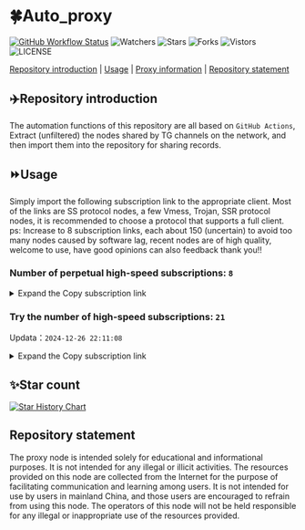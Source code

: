 # 🍀Auto_proxy
[![GitHub Workflow Status](https://img.shields.io/github/actions/workflow/status/PangTouY00/Auto_proxy/main.yml?branch=main)](https://github.com/PangTouY00/Auto_proxy/actions/workflows/main.yml?branch=main) 
![Watchers](https://img.shields.io/github/watchers/w1770946466/Auto_proxy) ![Stars](https://img.shields.io/github/stars/PangTouY00/Auto_proxy) ![Forks](https://img.shields.io/github/forks/w1770946466/Auto_proxy) ![Vistors](https://visitor-badge.laobi.icu/badge?page_id=PangTouY00.Auto_proxy) ![LICENSE](https://img.shields.io/badge/license-CC%20BY--SA%204.0-green.svg)

[Repository introduction](https://github.com/PangTouY00/Auto_proxy#Repositoryintroduction) | [Usage](https://github.com/PangTouY00/Auto_proxy#Usage) | [Proxy information](https://github.com/PangTouY00/Auto_proxy#Proxyinformation) | [Repository statement](https://github.com/PangTouY00/Auto_proxy#Repositorystatement)

## ✈️Repository introduction
The automation functions of this repository are all based on `GitHub Actions`,
Extract (unfiltered) the nodes shared by TG channels on the network, and then import them into the repository for sharing records.

## ⏩Usage
Simply import the following subscription link to the appropriate client. Most of the links are SS protocol nodes, a few Vmess, Trojan, SSR protocol nodes, it is recommended to choose a protocol that supports a full client.
ps: Increase to 8 subscription links, each about 150 (uncertain) to avoid too many nodes caused by software lag, recent nodes are of high quality, welcome to use, have good opinions can also feedback thank you!!

### Number of perpetual high-speed subscriptions: `8`

<details>
  <summary>Expand the Copy subscription link</summary>

  
- [Multiprotocol Base64 encoding](https://raw.githubusercontent.com/PangTouY00/Auto_proxy/main/Long_term_subscription1)
`https://raw.githubusercontent.com/PangTouY00/Auto_proxy/main/Long_term_subscription_num`
`Total number of merge nodes: 1051`

- [Multiprotocol Base64 encoding](https://raw.githubusercontent.com/PangTouY00/Auto_proxy/main/Long_term_subscription1)
`https://raw.githubusercontent.com/PangTouY00/Auto_proxy/main/Long_term_subscription1`
`Total number of merge nodes: 132`

- [Multiprotocol Base64 encoding](https://raw.githubusercontent.com/PangTouY00/Auto_proxy/main/Long_term_subscription2)
`https://raw.githubusercontent.com/PangTouY00/Auto_proxy/main/Long_term_subscription2`
`Total number of merge nodes: 132`

- [Multiprotocol Base64 encoding](https://raw.githubusercontent.com/PangTouY00/Auto_proxy/main/Long_term_subscription3)
`https://raw.githubusercontent.com/PangTouY00/Auto_proxy/main/Long_term_subscription3`
`Total number of merge nodes: 132`

- [Multiprotocol Base64 encoding](https://raw.githubusercontent.com/PangTouY00/Auto_proxy/main/Long_term_subscription4)
`https://raw.githubusercontent.com/PangTouY00/Auto_proxy/main/Long_term_subscription4`
`Total number of merge nodes: 132`

- [Multiprotocol Base64 encoding](https://raw.githubusercontent.comPangTouY00/Auto_proxy/main/Long_term_subscription5)
`https://raw.githubusercontent.com/PangTouY00/Auto_proxy/main/Long_term_subscription5`
`Total number of merge nodes: 132`

- [Multiprotocol Base64 encoding](https://raw.githubusercontent.com/PangTouY00/Auto_proxy/main/Long_term_subscription6)
`https://raw.githubusercontent.com/PangTouY00/Auto_proxy/main/Long_term_subscription6`
`Total number of merge nodes: 132`

- [Multiprotocol Base64 encoding](https://raw.githubusercontent.com/PangTouY00/Auto_proxy/main/Long_term_subscription7)
`https://raw.githubusercontent.com/PangTouY00/Auto_proxy/main/Long_term_subscription7`
`Total number of merge nodes: 132`

- [Multiprotocol Base64 encoding](https://raw.githubusercontent.com/PangTouY00/Auto_proxy/main/Long_term_subscription8)
`https://raw.githubusercontent.com/PangTouY00/Auto_proxy/main/Long_term_subscription8`
`Total number of merge nodes: 127`

- [Clash subscription](https://raw.githubusercontent.com/PangTouY00/Auto_proxy/main/Long_term_subscription2.yaml)
`https://raw.githubusercontent.com/PangTouY00/Auto_proxy/main/Long_term_subscription1.yaml`


- [Clash subscription](https://raw.githubusercontent.com/PangTouY00/Auto_proxy/main/Long_term_subscription2.yaml)
`https://raw.githubusercontent.com/PangTouY00/Auto_proxy/main/Long_term_subscription2.yaml`


- [Clash subscription](https://raw.githubusercontent.com/PangTouY00/Auto_proxy/main/Long_term_subscription3.yaml)
`https://raw.githubusercontent.com/PangTouY00/Auto_proxy/main/Long_term_subscription3.yaml`
  
</details>

### Try the number of high-speed subscriptions: `21`
Updata：`2024-12-26 22:11:08`


<details>
  <summary>Expand the Copy subscription link</summary>  



























































































































































































































































































































































































































































































































































































































































































































































































































































































































































































































































































































































































































































































































































































































































































































































































































































































































































































































































































































































































































































































































































































































































































































































































































































































































































































































































































































































































































































































































































































































































































































































































































































































































































































































































































































































































































































































































































































































































































































































































































































































































































































































































































































































































































































































































































































































































































































































































































































































































































































































































































































































































































































































































































































































































































































































































































































































































































































































































































































































































































































































































































































































































































































































































































































































































































































































































































































































































































































































































































































































































































































































































































































































































































































































































































































































































































































































































































































































































































































































































































































































































































































































































































































































































































































































































































































































































































































































































































































































































































































































































































































































































































































































































































































































































































































































































































































































































































































































































































































































































































































































































































































































































































































































































































































































































































































































































































































































































































































































































































































































































































































































































































































































































































































































































































































































































































































































































































































































































































































































































































































































































































































































































































































































































































































































































































































































































































































































































































































































































































































































































































































































































































































































































































































































































































































































































































































































































































































































































































































































































































































































































































































































































































































































































































































































































































































































































































































































































































































































































































































































































































































































































































































































































































































































































































































































































































































































































































































































































































































































































































































































































































































































































































































































































































































































































































































































































































































































































































































































































































































































































































































































































































































































































































































































































































































































































































































































































































































































































































































































































































































































































































































































































>Trial subscription：
`https://www.kuaidog010.top/api/v1/client/subscribe?token=5266fea4b909e4bb493df3b24c83e1e1`




>Trial subscription：
`https://a.aik88.top/api/v1/client/subscribe?token=4a508af32f645f92c8803168fc87e846`




>Trial subscription：
`https://lanmaoyun.icu/api/v1/client/subscribe?token=08b5d2d206a14293f606a772a848bfe1`




>Trial subscription：
`https://hy-2.com/api/v1/client/subscribe?token=25139fc7117dab9b6df62e99b3db7d5b`




>Trial subscription：
`https://sulink.pro/api/v1/client/subscribe?token=96ab52119e00c292dd1ce99f8c3e00ff`




>Trial subscription：
`https://www.kuaidog006.top/api/v1/client/subscribe?token=9323dbb3aba61c161a9ea13ae389ec60`




>Trial subscription：
`https://super.quicklinkapp.top/api/v1/client/subscribe?token=2b3a74d12f01cef1e89a429d773942db`




>Trial subscription：
`https://vpn.sudatech.store/api/v1/client/subscribe?token=39ce45ebda7da5ee2281a928f13709e1`




>Trial subscription：
`https://xueyejiasu.com/api/v1/client/subscribe?token=e09200561d8bdb013351c1a5785959f8`




>Trial subscription：
`https://fs.v2rayse.com/share/20241226/rs289399wa.txt`




>Trial subscription：
`https://dashuai.us/api/v1/client/subscribe?token=53fb70c9e92b693323fa74ac85dffc9e`




>Trial subscription：
`https://v2rayshare.githubrowcontent.com/2024/12/20241226.txt`




>Trial subscription：
`https://abyssvpn.com/api/v1/client/subscribe?token=fe503c7d1aa27ca3f6fdda0b3f095c96`




>Trial subscription：
`https://qingyun.zybs.eu.org/api/v1/client/subscribe?token=74c988ee1031e8502dfa9ec2396c3262`




>Trial subscription：
`https://needss.link/api/v1/client/subscribe?token=0f7702639833834c933f4588b8eb6800`




>Trial subscription：
`https://ch.louwangzhiyu.xyz/api/v1/client/subscribe?token=47d7bea04b2dfa2fce8269b150ddd4c7`




>Trial subscription：
`https://sq9xy6.cpminig.com/api/v1/client/subscribe?token=285fd6beefcd854636b30ccf3651dcd1`




>Trial subscription：
`https://dl.vfkum.website/api/v1/client/subscribe?token=716af1a5426988647163a9865f2a4112`




>Trial subscription：
`https://nodefree.githubrowcontent.com/2024/12/20241226.txt`




>Trial subscription：
`https://vt.louwangzhiyu.xyz/api/v1/client/subscribe?token=b7a26687e3697d03e1f3d940de8a7bfa`




>Trial subscription：
`https://www.kuaidog009.top/api/v1/client/subscribe?token=eb579cc4359e941d9b8d67755eb5c48a`



</details>

## ✨Star count
[![Star History Chart](https://api.star-history.com/svg?repos=PangTouY00/Auto_proxy&type=Date)](https://star-history.com/#w1770946466/Auto_proxy&Date)



## Repository statement
The proxy node is intended solely for educational and informational purposes. It is not intended for any illegal or illicit activities. The resources provided on this node are collected from the Internet for the purpose of facilitating communication and learning among users. It is not intended for use by users in mainland China, and those users are encouraged to refrain from using this node. The operators of this node will not be held responsible for any illegal or inappropriate use of the resources provided.
